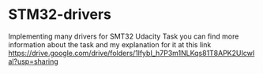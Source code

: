 # STM32-drivers
Implementing many drivers for SMT32 Udacity Task
you can find more information about the task and my explanation for it at this link https://drive.google.com/drive/folders/1lfybI_h7P3m1NLKqs81T8APK2UIcwIal?usp=sharing
